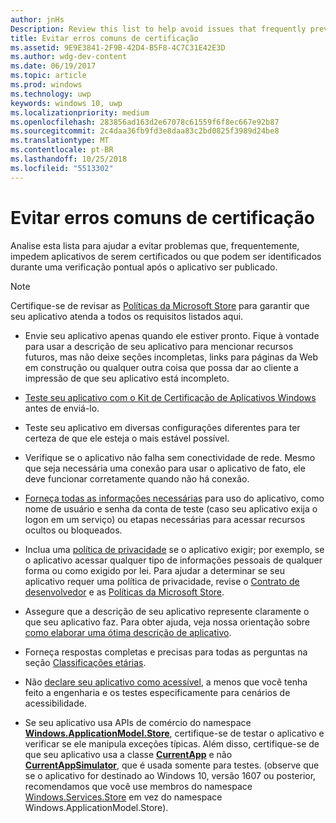 ```yaml
---
author: jnHs
Description: Review this list to help avoid issues that frequently prevent apps from getting certified, or that might be identified during a spot check after the app is published.
title: Evitar erros comuns de certificação
ms.assetid: 9E9E3841-2F9B-42D4-B5F8-4C7C31E42E3D
ms.author: wdg-dev-content
ms.date: 06/19/2017
ms.topic: article
ms.prod: windows
ms.technology: uwp
keywords: windows 10, uwp
ms.localizationpriority: medium
ms.openlocfilehash: 283856ad163d2e67078c61559f6f8ec667e92b87
ms.sourcegitcommit: 2c4daa36fb9fd3e8daa83c2bd0825f3989d24be8
ms.translationtype: MT
ms.contentlocale: pt-BR
ms.lasthandoff: 10/25/2018
ms.locfileid: "5513302"
---
```

# <a name="avoid-common-certification-failures"></a>Evitar erros comuns de certificação


Analise esta lista para ajudar a evitar problemas que, frequentemente, impedem aplicativos de serem certificados ou que podem ser identificados durante uma verificação pontual após o aplicativo ser publicado.

> [!NOTE]
> Certifique-se de revisar as [Políticas da Microsoft Store](https://docs.microsoft.com/legal/windows/agreements/store-policies) para garantir que seu aplicativo atenda a todos os requisitos listados aqui.

-   Envie seu aplicativo apenas quando ele estiver pronto. Fique à vontade para usar a descrição de seu aplicativo para mencionar recursos futuros, mas não deixe seções incompletas, links para páginas da Web em construção ou qualquer outra coisa que possa dar ao cliente a impressão de que seu aplicativo está incompleto.

-   [Teste seu aplicativo com o Kit de Certificação de Aplicativos Windows](../debug-test-perf/windows-app-certification-kit.md) antes de enviá-lo.

-   Teste seu aplicativo em diversas configurações diferentes para ter certeza de que ele esteja o mais estável possível.

-   Verifique se o aplicativo não falha sem conectividade de rede. Mesmo que seja necessária uma conexão para usar o aplicativo de fato, ele deve funcionar corretamente quando não há conexão.

-   [Forneça todas as informações necessárias](notes-for-certification.md) para uso do aplicativo, como nome de usuário e senha da conta de teste (caso seu aplicativo exija o logon em um serviço) ou etapas necessárias para acessar recursos ocultos ou bloqueados.

-   Inclua uma [política de privacidade](create-app-store-listings.md#privacy-policy) se o aplicativo exigir; por exemplo, se o aplicativo acessar qualquer tipo de informações pessoais de qualquer forma ou como exigido por lei. Para ajudar a determinar se seu aplicativo requer uma política de privacidade, revise o [Contrato de desenvolvedor](https://docs.microsoft.com/legal/windows/agreements/app-developer-agreement) e as [Políticas da Microsoft Store](https://docs.microsoft.com/legal/windows/agreements/store-policies).

-   Assegure que a descrição de seu aplicativo represente claramente o que seu aplicativo faz. Para obter ajuda, veja nossa orientação sobre [como elaborar uma ótima descrição de aplicativo](write-a-great-app-description.md).

-   Forneça respostas completas e precisas para todas as perguntas na seção [Classificações etárias](age-ratings.md).

-   Não [declare seu aplicativo como acessível](app-declarations.md#this-app-has-been-tested-to-meet-accessibility-guidelines), a menos que você tenha feito a engenharia e os testes especificamente para cenários de acessibilidade.

-   Se seu aplicativo usa APIs de comércio do namespace [**Windows.ApplicationModel.Store**](https://docs.microsoft.com/uwp/api/Windows.ApplicationModel.Store), certifique-se de testar o aplicativo e verificar se ele manipula exceções típicas. Além disso, certifique-se de que seu aplicativo usa a classe [**CurrentApp**](https://docs.microsoft.com/uwp/api/Windows.ApplicationModel.Store.CurrentApp) e não [**CurrentAppSimulator**](https://docs.microsoft.com/uwp/api/Windows.ApplicationModel.Store.CurrentAppSimulator), que é usada somente para testes. (observe que se o aplicativo for destinado ao Windows 10, versão 1607 ou posterior, recomendamos que você use membros do namespace [Windows.Services.Store](https://docs.microsoft.com/uwp/api/windows.services.store) em vez do namespace Windows.ApplicationModel.Store).


 

 




